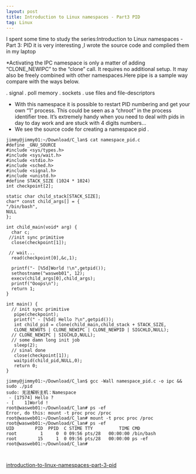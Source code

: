 ```yaml
---
layout: post
title: Introduction to Linux namespaces - Part3 PID
tag: Linux
---
```


I spent some time to study the series:Introduction to Linux namespaces - Part 3: PID
it is very interesting ,I wrote the source code and complied them in my laptop 

*Activating the IPC namespace is only a matter of adding “CLONE_NEWIPC” to the “clone” call. It requires no additional setup. It may also be freely combined with other namespaces.Here pipe is a sample way compare with the ways below.

.    signal
.    poll memory
.    sockets
.    use files and file-descriptors

 

* With this namespace it is possible to restart PID numbering and get your own “1” process. This could be seen as a “chroot” in the process identifier tree. It’s extremely handy when you need to deal with pids in day to day work and are stuck with 4 digits numbers…
* We see the source code for creating a namespace pid . 

```
jimmy@jimmy01:~/Download/C_lan$ cat namespace_pid.c 
#define _GNU_SOURCE
#include <sys/types.h>
#include <sys/wait.h>
#include <stdio.h> 
#include <sched.h>
#include <signal.h>
#include <unistd.h>
#define STACK_SIZE (1024 * 1024)
int checkpoint[2];

static char child_stack[STACK_SIZE];
char* const child_args[] = {
"/bin/bash",
NULL
};

int child_main(void* arg) {
  char c;
 //init sync primitive
  close(checkpoint[1]);

 // wait...
  read(checkpoint[0],&c,1);

  printf("- [%5d]World !\n",getpid());
  sethostname("wasweb01", 12);
  execv(child_args[0],child_args);
  printf("Ooops\n");
  return 1;
}

int main() {
  // init sync primitive
   pipe(checkpoint);
   printf(" - [%5d] Hello ?\n",getpid()); 
   int child_pid = clone(child_main,child_stack + STACK_SIZE,
   CLONE_NEWUTS | CLONE_NEWIPC | CLONE_NEWPID | SIGCHLD,NULL);
  // CLONE_NEWIPC | SIGCHLD,NULL);
  // some damn long init job
   sleep(2);
  // sinal done
   close(checkpoint[1]);
   waitpid(child_pid,NULL,0);
   return 0;
}

jimmy@jimmy01:~/Download/C_lan$ gcc -Wall namespace_pid.c -o ipc && sudo ./pid
sudo: 无法解析主机：Namespace
 - [17574] Hello ?
- [    1]World !
root@wasweb01:~/Download/C_lan# ps -ef
Error, do this: mount -t proc proc /proc
root@wasweb01:~/Download/C_lan# mount -t proc proc /proc
root@wasweb01:~/Download/C_lan# ps -ef
UID        PID  PPID  C STIME TTY          TIME CMD
root         1     0  0 09:56 pts/28   00:00:00 /bin/bash
root        15     1  0 09:56 pts/28   00:00:00 ps -ef
root@wasweb01:~/Download/C_lan# 

  
```
<a href="https://blog.yadutaf.fr/2014/01/05/introduction-to-linux-namespaces-part-3-pid/">introduction-to-linux-namespaces-part-3-pid</a>
